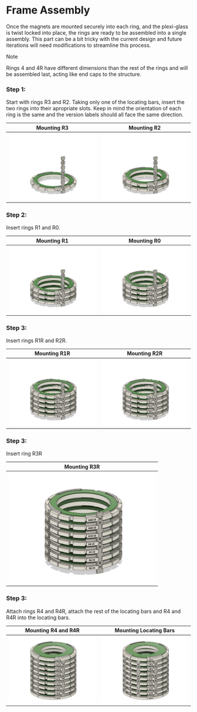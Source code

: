 # Frame Assembly

Once the magnets are mounted securely into each ring, and the plexi-glass is twist locked into place, the rings are ready to be assembled into a single assembly.
This part can be a bit tricky with the current design and future iterations will need modifications to streamline this process.

> [!NOTE]
> Rings 4 and 4R have different dimensions than the rest of the rings and will be assembled last, acting like end caps to the structure.


### Step 1: 
Start with rings R3 and R2. Taking only one of the locating bars, insert the two rings into their apropriate slots. Keep in mind the orientation of each ring is the same and the version labels should all face the same direction.

| Mounting R3 | Mounting R2 |
|:--:|:--:|
|<img src="../Images/assemble1.png" alt="image inserting R3 into locating bar" width="400" />|<img src="../Images/assemble2.png" alt="image inserting R2 into locating bar" width="400" />|

### Step 2: 
Insert rings R1 and R0.

| Mounting R1 | Mounting R0 |
|:--:|:--:|
|<img src="../Images/assemble3.png" alt="image inserting R1 into locating bar" width="400" />|<img src="../Images/assemble4.png" alt="image inserting R0 into locating bar" width="400" />|

### Step 3: 
Insert rings R1R and R2R.

| Mounting R1R | Mounting R2R |
|:--:|:--:|
|<img src="../Images/assemble5.png" alt="image inserting R1R into locating bar" width="400" />|<img src="../Images/assemble5.png" alt="image inserting R2R into locating bar" width="400" />|

### Step 3: 
Insert ring R3R

| Mounting R3R | 
|:--:|
|<img src="../Images/assemble7.png" alt="image inserting R1R into locating bar" width="400" />|

### Step 3: 
Attach rings R4 and R4R, attach the rest of the locating bars and R4 and R4R into the locating bars.

| Mounting R4 and R4R | Mounting Locating Bars |
|:--:|:--:|
|<img src="../Images/assemble8.png" alt="image inserting R3 into locating bar" width="400" />|<img src="../Images/assemble8_fixed.png" alt="image inserting R2 into locating bar" width="400" />|

